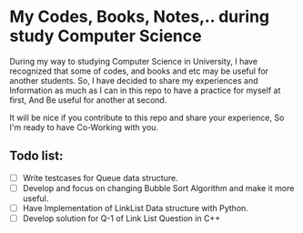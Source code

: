 # My Codes, Books, Notes,.. during study Computer Science

During my way to studying Computer Science in University, I have recognized that some of codes, and books and etc may be useful for another students. So, I have decided to share my experiences and Information as much as I can in this repo to have a practice for myself at first, And Be useful for another at second.

It will be nice if you contribute to this repo and share your experience, So I'm ready to have Co-Working with you.

## Todo list:

- [ ] Write testcases for Queue data structure.
- [ ] Develop and focus on changing Bubble Sort Algorithm and make it more useful.
- [ ] Have Implementation of LinkList Data structure with Python.
- [ ] Develop solution for Q-1 of Link List Question in C++